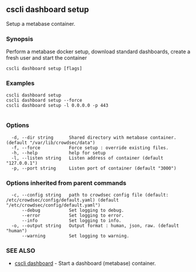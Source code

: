 ## cscli dashboard setup

Setup a metabase container.

### Synopsis

Perform a metabase docker setup, download standard dashboards, create a fresh user and start the container

```
cscli dashboard setup [flags]
```

### Examples

```
cscli dashboard setup
cscli dashboard setup --force
cscli dashboard setup -l 0.0.0.0 -p 443
 
```

### Options

```
  -d, --dir string      Shared directory with metabase container. (default "/var/lib/crowdsec/data")
  -f, --force           Force setup : override existing files.
  -h, --help            help for setup
  -l, --listen string   Listen address of container (default "127.0.0.1")
  -p, --port string     Listen port of container (default "3000")
```

### Options inherited from parent commands

```
  -c, --config string   path to crowdsec config file (default: /etc/crowdsec/config/default.yaml) (default "/etc/crowdsec/config/default.yaml")
      --debug           Set logging to debug.
      --error           Set logging to error.
      --info            Set logging to info.
  -o, --output string   Output format : human, json, raw. (default "human")
      --warning         Set logging to warning.
```

### SEE ALSO

* [cscli dashboard](cscli_dashboard.md)	 - Start a dashboard (metabase) container.



